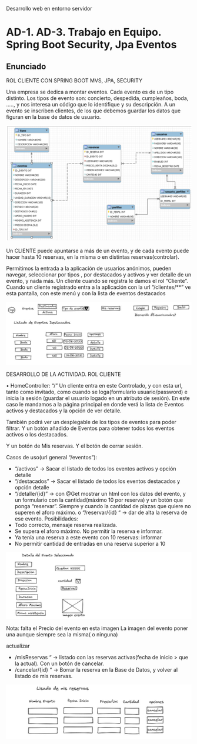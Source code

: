 Desarrollo web en entorno servidor

# AD-1. AD-3. Trabajo en Equipo. Spring Boot Security, Jpa Eventos

## Enunciado

ROL CLIENTE CON SPRING BOOT MVS, JPA, SECURITY

Una empresa se dedica a montar eventos.
Cada evento es de un tipo distinto. Los tipos de evento son: concierto, despedida, cumpleaños, boda, ….., y nos interesa un código que lo identifique y su descripción.
A un evento se inscriben clientes, de los que debemos guardar los datos que figuran en la base de datos de usuario.

![imagen](/Desarrollo_WE_Servidor_AD-3_imagen1.png)

Un CLIENTE puede apuntarse a más de un evento, y de cada evento puede hacer hasta 10 reservas, en la misma o en distintas reservas(controlar).

Permitimos la entrada a la aplicación de usuarios anónimos, pueden navegar, seleccionar por tipos , por destacados y activos y ver detalle de un evento, y nada más.
Un cliente cuando se registra le damos el rol “Cliente”.
Cuando un cliente registrado entra a la aplicación con la url “/clientes/**” ve esta pantalla, con este menú y con la lista de eventos destacados

![imagen](/Desarrollo_WE_Servidor_AD-3_imagen2.png)

DESARROLLO DE LA ACTIVIDAD. ROL CLIENTE

• HomeController: “/”
Un cliente entra en este Controlado, y con esta url, tanto como invitado, como cuando se loga(formulario usuario/password) e inicia la sesión (guardar el usuario logado en un atributo de sesión). En este caso le mandamos a la página principal en donde verá la lista de Eventos activos y destacados y la opción de ver detalle.

También podrá ver un desplegable de los tipos de eventos para poder filtrar. Y un botón añadido de Eventos para obtener todos los eventos activos o los destacados.

Y un botón de Mis reservas. Y el botón de cerrar sesión.

Casos de uso(url general “/eventos”):
- “/activos” -> Sacar el listado de todos los eventos activos y opción detalle
- “/destacados” -> Sacar el listado de todos los eventos destacados y opción detalle
- “/detalle/{id}” -> con @Get mostrar un html con los datos del evento, y un formulario con la cantidad(máximo 10 por reserva) y un botón que ponga “reservar”. Siempre y cuando la cantidad de plazas que quiere no superen el aforo máximo.
o “/reservar/{id} “ -> dar de alta la reserva de ese evento. Posibilidades:
- Todo correcto, mensaje reserva realizada.
- Se supera el aforo máximo. No permitir la reserva e informar.
- Ya tenía una reserva a este evento con 10 reservas: informar
- No permitir cantidad de entradas en una reserva superior a 10

![imagen](/Desarrollo_WE_Servidor_AD-3_imagen3.png)

Nota: falta el Precio del evento en esta imagen
La imagen del evento poner una aunque siempre sea la misma( o ninguna)

actualizar
- /misReservas “ -> listado con las reservas activas(fecha de inicio > que la actual). Con un botón de cancelar.
- /cancelar/{id} “ -> Borrar la reserva en la Base de Datos, y volver al listado de mis reservas.

![imagen](/Desarrollo_WE_Servidor_AD-3_imagen4.png)